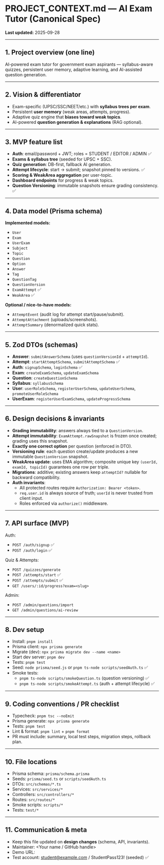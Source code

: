 # PROJECT_CONTEXT.md — AI Exam Tutor (Canonical Spec)

**Last updated:** 2025-09-28  

---

## 1. Project overview (one line)
AI-powered exam tutor for government exam aspirants — syllabus-aware quizzes, persistent user memory, adaptive learning, and AI-assisted question generation.

---

## 2. Vision & differentiator
- Exam-specific (UPSC/SSC/NEET/etc.) with **syllabus trees per exam**.  
- Persistent **user memory** (weak areas, attempts, progress).  
- Adaptive quiz engine that **biases toward weak topics**.  
- AI-powered **question generation & explanations** (RAG optional).  

---

## 3. MVP feature list
- **Auth**: email/password + JWT; roles = STUDENT / EDITOR / ADMIN ✅  
- **Exams & syllabus tree** (seeded for UPSC + SSC).  
- **Quiz generation**: DB-first, fallback AI generation.  
- **Attempt lifecycle**: start → submit; snapshot pinned to versions. ✅  
- **Scoring & WeakArea aggregation** per user-topic.  
- **Dashboard endpoints** for progress & weak topics.  
- **Question Versioning**: immutable snapshots ensure grading consistency. ✅  

---

## 4. Data model (Prisma schema)
**Implemented models:**  
- `User`  
- `Exam`  
- `UserExam`  
- `Subject`  
- `Topic`  
- `Question`  
- `Option`  
- `Answer`  
- `Tag`  
- `QuestionTag`  
- `QuestionVersion`  
- `ExamAttempt` ✅  
- `WeakArea` ✅  

**Optional / nice-to-have models:**  
- `AttemptEvent` (audit log for attempt start/pause/submit).  
- `AttemptAttachment` (uploads/screenshots).  
- `AttemptSummary` (denormalized quick stats).  

---

## 5. Zod DTOs (schemas)
- **Answer**: `submitAnswerSchema` (uses `questionVersionId` + `attemptId`).  
- **Attempt**: `startAttemptSchema`, `submitAttemptSchema` ✅  
- **Auth**: `signupSchema`, `loginSchema` ✅  
- **Exam**: `createExamSchema`, `updateExamSchema`  
- **Question**: `createQuestionSchema`  
- **Syllabus**: `syllabusSchema`  
- **User**: `userRoleSchema`, `registerUserSchema`, `updateUserSchema`, `promoteUserRoleSchema`  
- **UserExam**: `registerUserExamSchema`, `updateProgressSchema`  

---

## 6. Design decisions & invariants
- **Grading immutability**: answers always tied to a `QuestionVersion`.  
- **Attempt immutability**: `ExamAttempt.rawSnapshot` is frozen once created; grading uses this snapshot.  
- **Exactly one correct option** per question (enforced in DTO).  
- **Versioning rule**: each question create/update produces a new immutable `QuestionVersion` snapshot.  
- **WeakArea update**: uses EMA algorithm; composite unique key `(userId, examId, topicId)` guarantees one row per triple.  
- **Migrations**: additive; existing answers keep `attemptId?` nullable for backward compatibility.  
- **Auth invariants**:  
  - All protected routes require `Authorization: Bearer <token>`.  
  - `req.user.id` is always source of truth; `userId` is never trusted from client input.  
  - Roles enforced via `authorize()` middleware.  

---

## 7. API surface (MVP)
Auth:  
- `POST /auth/signup` ✅  
- `POST /auth/login` ✅  

Quiz & Attempts:  
- `POST /quizzes/generate`  
- `POST /attempts/start` ✅  
- `POST /attempts/submit` ✅  
- `GET /users/:id/progress?exam=<slug>`  

Admin:  
- `POST /admin/questions/import`  
- `GET /admin/questions/ai-review`  

---

## 8. Dev setup
- Install: `pnpm install`  
- Prisma client: `npx prisma generate`  
- Migrate (dev): `npx prisma migrate dev --name <name>`  
- Start dev server: `pnpm dev`  
- Tests: `pnpm test`  
- Seed: `node prisma/seed.js` or `pnpm ts-node scripts/seedAuth.ts` ✅  
- Smoke tests:  
  - `pnpm ts-node scripts/smokeQuestion.ts` (question versioning) ✅  
  - `pnpm ts-node scripts/smokeAttempt.ts` (auth + attempt lifecycle) ✅  

---

## 9. Coding conventions / PR checklist
- Typecheck: `pnpm tsc --noEmit`  
- Prisma generate: `npx prisma generate`  
- Tests: `pnpm test`  
- Lint & format: `pnpm lint` + `pnpm format`  
- PR must include: summary, local test steps, migration steps, rollback plan.  

---

## 10. File locations
- Prisma schema: `prisma/schema.prisma`  
- Seeds: `prisma/seed.ts` or `scripts/seedAuth.ts`  
- DTOs: `src/schemas/*.ts`  
- Services: `src/services/*`  
- Controllers: `src/controllers/*`  
- Routes: `src/routes/*`  
- Smoke scripts: `scripts/*`  
- Tests: `test/*`  

---

## 11. Communication & meta
- Keep this file updated on **design changes** (schema, API, invariants).  
- Maintainer: <Your name / GitHub handle>  
- Demo URL: <url>  
- Test account: student@example.com / StudentPass123! (seeded) ✅  